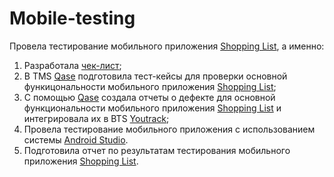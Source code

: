# Mobile-testing

Провела тестирование мобильного приложения [Shopping List](https://appdistribution.firebase.google.com/pub/i/ef0e71eeb4f2d6a5), а именно:
1. Разработала [чек-лист](https://docs.google.com/spreadsheets/d/1t2TMpHRXQqVIFVvjzHtSCGkO1kNKotVqWkR2eroptv0/edit?usp=sharing);
2. В TMS [Qase](https://app.qase.io) подготовила тест-кейсы для проверки основной функицональности мобильного приложения [Shopping List](https://github.com/VeraChernyavskaya/mobile/blob/main/Chernyavskaya_Test_cases_mobile_app.pdf);
3. С помощью [Qase](https://app.qase.io) cоздала отчеты о дефекте для основной функциональности мобильного приложения [Shopping List](https://github.com/VeraChernyavskaya/Mobile-app-testing/blob/main/Chernyavskaya_Bug_report.xlsx) и интегрировала их в BTS [Youtrack](https://www.jetbrains.com/youtrack/);
4. Провела тестирование мобильного приложения с использованием системы [Android Studio](https://developer.android.com/studio).
5. Подготовила отчет по результатам тестирования мобильного приложения [Shopping List](https://github.com/VeraChernyavskaya/Mobile-app-testing/blob/main/Chernyavskaya_Testing%20report.pdf).
